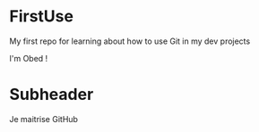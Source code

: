 # FirstUse
My first repo for learning about how to use Git in my dev projects

I'm Obed !

# Subheader
Je maitrise GitHub
